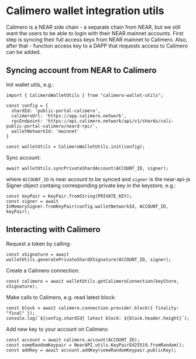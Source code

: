 # Calimero wallet integration utils

Calimero is a NEAR side chain - a separate chain from NEAR, but we still want the users to be able to login with their NEAR mainnet accounts. First step is syncing their full access keys from NEAR mainnet to Calimero. Also, after that - function access key to a DAPP that requests access to Calimero can be added.

## Syncing account from NEAR to Calimero

Init wallet utils, e.g.:
```
import { CalimeroWalletUtils } from "calimero-wallet-utils";

const config = {
  shardId: 'public-portal-calimero',
  calimeroUrl: 'https://app.calimero.network',
  rpcEndpoint: 'https://api.calimero.network/api/v1/shards/cali-public-portal-calimero/neard-rpc/',
  walletNetworkId: 'mainnet'
}

const walletUtils = CalimeroWalletUtils.init(config);
```

Sync account:
```
await walletUtils.syncPrivateShardAccount(ACCOUNT_ID, signer);
```
where `ACCOUNT_ID` is near account to be synced and `signer` is the near-api-js Signer object containg corresponding private key in the keystore, e.g.:

```
const keyPair = KeyPair.fromString(PRIVATE_KEY);
const signer = await InMemorySigner.fromKeyPair(config.walletNetworkId, ACCOUNT_ID, keyPair);
```

## Interacting with Calimero

Request a token by calling:
```
const xSignature = await walletUtils.generatePrivateShardXSignature(ACCOUNT_ID, signer);
```

Create a Calimero connection:
```
const calimero = await walletUtils.getCalimeroConnection(keyStore, xSignature);
```

Make calls to Calimero, e.g. read latest block:
```
const block = await calimero.connection.provider.block({ finality: "final" });
console.log(`${config.shardId} latest block: ${block.header.height}`);
```

Add new key to your account on Calimero:
```
const account = await calimero.account(ACCOUNT_ID);
const someRandomKeypair = NearAPI.utils.KeyPairEd25519.fromRandom();
const addKey = await account.addKey(someRandomKeypair.publicKey);
```

